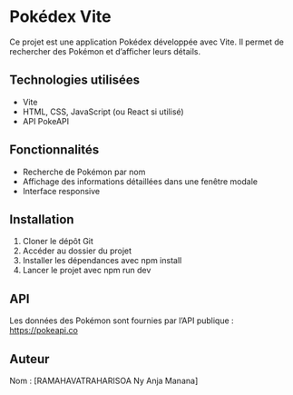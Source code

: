 # Pokédex Vite

Ce projet est une application Pokédex développée avec Vite. Il permet de rechercher des Pokémon et d’afficher leurs détails.

## Technologies utilisées

- Vite
- HTML, CSS, JavaScript (ou React si utilisé)
- API PokeAPI

## Fonctionnalités

- Recherche de Pokémon par nom
- Affichage des informations détaillées dans une fenêtre modale
- Interface responsive

## Installation

1. Cloner le dépôt Git
2. Accéder au dossier du projet
3. Installer les dépendances avec npm install
4. Lancer le projet avec npm run dev

## API

Les données des Pokémon sont fournies par l’API publique : https://pokeapi.co

## Auteur

Nom : [RAMAHAVATRAHARISOA Ny Anja Manana]  


